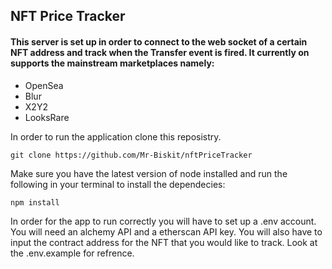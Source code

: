 ## NFT Price Tracker

#### This server is set up in order to connect to the web socket of a certain NFT address and track when the Transfer event is fired. It currently on supports the mainstream marketplaces namely:

- OpenSea
- Blur
- X2Y2
- LooksRare

In order to run the application clone this reposistry.

```git
git clone https://github.com/Mr-Biskit/nftPriceTracker
```

Make sure you have the latest version of node installed and run the following in your terminal to install the dependecies:

```terminal
npm install
```

In order for the app to run correctly you will have to set up a .env account. You will need an alchemy API and a etherscan API key. You will also have to input the contract address for the NFT that you would like to track. Look at the .env.example for refrence.
